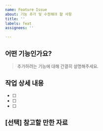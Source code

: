 ```yaml
---
name: Feature Issue
about: 기능 추가 및 수정해야 할 사항
title: ''
labels: feat
assignees: ''

---
```


## 어떤 기능인가요?

> 추가하려는 기능에 대해 간결히 설명해주세요.

## 작업 상세 내용

- [ ] 
- [ ] 
- [ ] 

## [선택] 참고할 만한 자료
